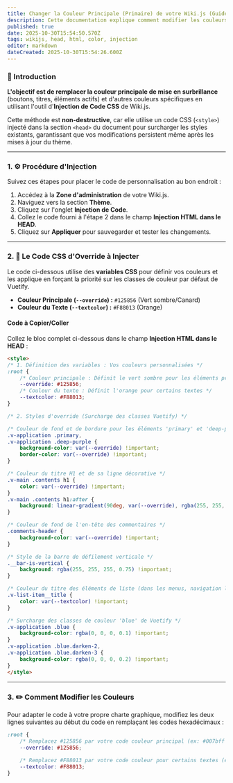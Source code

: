 ```yaml
---
title: Changer la Couleur Principale (Primaire) de votre Wiki.js (Guide Injection HEAD)
description: Cette documentation explique comment modifier les couleurs par défaut du thème principal de votre installation Wiki.js (tel que le thème par défaut ou tout autre thème basé sur le framework Vuetify).
published: true
date: 2025-10-30T15:54:50.570Z
tags: wikijs, head, html, color, injection
editor: markdown
dateCreated: 2025-10-30T15:54:26.600Z
---
```


### 📝 Introduction

**L'objectif est de remplacer la couleur principale de mise en surbrillance** (boutons, titres, éléments actifs) et d'autres couleurs spécifiques en utilisant l'outil d'**Injection de Code CSS** de Wiki.js.

Cette méthode est **non-destructive**, car elle utilise un code CSS (`<style>`) injecté dans la section `<head>` du document pour surcharger les styles existants, garantissant que vos modifications persistent même après les mises à jour du thème.

-----

### 1\. ⚙️ Procédure d'Injection

Suivez ces étapes pour placer le code de personnalisation au bon endroit :

1.  Accédez à la **Zone d'administration** de votre Wiki.js.
2.  Naviguez vers la section **Thème**.
3.  Cliquez sur l'onglet **Injection de Code**.
4.  Collez le code fourni à l'étape 2 dans le champ **Injection HTML dans le HEAD**.
5.  Cliquez sur **Appliquer** pour sauvegarder et tester les changements.

-----

### 2\. 🎨 Le Code CSS d'Override à Injecter

Le code ci-dessous utilise des **variables CSS** pour définir vos couleurs et les applique en forçant la priorité sur les classes de couleur par défaut de Vuetify.

  * **Couleur Principale (`--override`) :** `#125856` (Vert sombre/Canard)
  * **Couleur du Texte (`--textcolor`) :** `#F88013` (Orange)

#### Code à Copier/Coller

Collez le bloc complet ci-dessous dans le champ **Injection HTML dans le HEAD** :

```html
<style>
/* 1. Définition des variables : Vos couleurs personnalisées */
:root { 
    /* Couleur principale : Définit le vert sombre pour les éléments primaires */
    --override: #125856; 
    /* Couleur du texte : Définit l'orange pour certains textes */
    --textcolor: #F88013; 
}

/* 2. Styles d'override (Surcharge des classes Vuetify) */

/* Couleur de fond et de bordure pour les éléments 'primary' et 'deep-purple' */
.v-application .primary,
.v-application .deep-purple {
    background-color: var(--override) !important;
    border-color: var(--override) !important;
}

/* Couleur du titre H1 et de sa ligne décorative */
.v-main .contents h1 { 
    color: var(--override) !important; 
}
.v-main .contents h1:after { 
    background: linear-gradient(90deg, var(--override), rgba(255, 255, 255, 0)) !important; 
}

/* Couleur de fond de l'en-tête des commentaires */
.comments-header { 
    background-color: var(--override) !important; 
}

/* Style de la barre de défilement verticale */
.__bar-is-vertical { 
    background: rgba(255, 255, 255, 0.75) !important; 
}

/* Couleur du titre des éléments de liste (dans les menus, navigation latérale) */
.v-list-item__title { 
    color: var(--textcolor) !important; 
}

/* Surcharge des classes de couleur 'blue' de Vuetify */
.v-application .blue {
    background-color: rgba(0, 0, 0, 0.1) !important;
}
.v-application .blue.darken-2,
.v-application .blue.darken-3 {
    background-color: rgba(0, 0, 0, 0.2) !important;
}
</style>
```

-----

### 3\. ✏️ Comment Modifier les Couleurs

Pour adapter le code à votre propre charte graphique, modifiez les deux lignes suivantes au début du code en remplaçant les codes hexadécimaux :

```css
:root { 
    /* Remplacez #125856 par votre code couleur principal (ex: #007bff pour le bleu) */
    --override: #125856; 
    
    /* Remplacez #F88013 par votre code couleur pour certains textes (ex: #333333 pour le noir) */
    --textcolor: #F88013; 
}
```